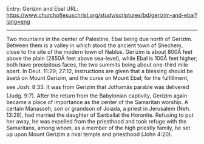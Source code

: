 Entry: Gerizim and Ebal
URL: https://www.churchofjesuschrist.org/study/scriptures/bd/gerizim-and-ebal?lang=eng

---

Two mountains in the center of Palestine, Ebal being due north of Gerizim. Between them is a valley in which stood the ancient town of Shechem, close to the site of the modern town of Nablus. Gerizim is about 800Â feet above the plain (2850Â feet above sea-level), while Ebal is 100Â feet higher; both have precipitous faces, the two summits being about one-third mile apart. In Deut. 11:29; 27:12, instructions are given that a blessing should be âsetâ on Mount Gerizim, and the curse on Mount Ebal; for the fulfillment, see Josh. 8:33. It was from Gerizim that Jothamâs parable was delivered (Judg. 9:7). After the return from the Babylonian captivity, Gerizim again became a place of importance as the center of the Samaritan worship. A certain Manasseh, son or grandson of Joiada, a priest in Jerusalem (Neh. 13:28), had married the daughter of Sanballat the Horonite. Refusing to put her away, he was expelled from the priesthood and took refuge with the Samaritans, among whom, as a member of the high priestly family, he set up upon Mount Gerizim a rival temple and priesthood (John 4:20).
